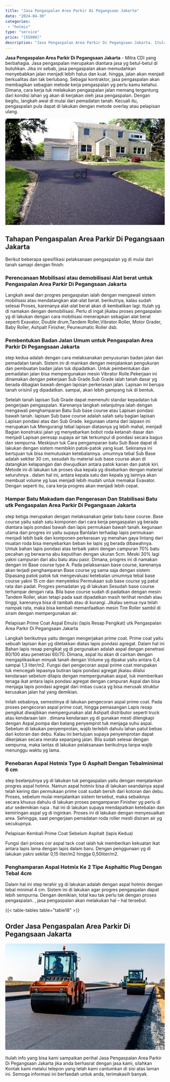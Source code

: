 ```yaml
---
title: "Jasa Pengaspalan Area Parkir Di Pegangsaan Jakarta"
date: "2024-04-30"
categories:
 - "hotmix"
type: "service"
price: "[65000]"
description: "Jasa Pengaspalan Area Parkir Di Pegangsaan Jakarta. Itulah info yang bisa kami sampaikan perihal Jasa Pengaspalan Area Parkir Di Pegangsaan Jakarta jika anda..."
---
```


**Jasa Pengaspalan Area Parkir Di Pegangsaan Jakarta** - Mitra CDI yang berbahagia. Jasa pengaspalan merupakan diantara jasa yg betul-betul di butuhkan. Jika ini sebab, jasa pengaspalan akan memudahkan menyebabkan jalan menjadi lebih halus dan kuat. hingga, jalan akan menjadi berkualitas dan tak berlubang. Sebagai kontraktor, jasa pengaspalan akan membagikan sebagian metode kerja pengaspalan yg perlu kamu ketahui. Dimana, cara kerja tuk melakukan pengaspalan jalan memang tergantung dari kondisi lahan yg akan di kerjakan oleh jasa pengaspalan. Dengan begitu, langkah awal di mulai dari pemadatan tanah. Kecuali itu, pengaspalan pula dapat di lakukan dengan metode overlay atau pelapisan ulang.

![Jasa Pengaspalan Area Parkir Di Pegangsaan Jakarta](/images/hotmix/jasa-hotmix-aspal-14.jpg)

## Tahapan Pengaspalan Area Parkir Di Pegangsaan Jakarta

Berikut beberapa spesifikasi pelaksanaan pengaspalan yg di mulai dari tanah samapi dengan finish:

### Perencanaan Mobilisasi atau demobilisasi Alat berat untuk Pengaspalan Area Parkir Di Pegangsaan Jakarta

Langkah awal dari progres pengaspalan ialah dengan mengawali sistem mobilisasi atau mendatangkan alat-alat berat. berikutnya, kalau sudah selesai Proses, karenanya alat-alat berat akan di kembalikan lagi. Itulah yg di namakan dengan demobilisasi. Perlu di ingat jikalau proses pengaspalan yg di lakukan dengan cara mobilisasi menerapkan sebagian alat berat seperti Exavator, Double drum,Tandem Roller,Vibrator Roller, Motor Grader, Baby Roller, Ashpalt Finisher, Peuneumatic Roller dsb.

### Pembentukan Badan Jalan Umum untuk Pengaspalan Area Parkir Di Pegangsaan Jakarta

step kedua adalah dengan cara melaksanakan penyusunan badan jalan dan pemadatan tanah. Sistem ini di mainkan dengan menjalankan pengukuran dan pembuatan badan jalan tuk dipadatkan. Untuk pembentukan dan pemadatan jalan bisa mempergunakan mesin Vibrator Rolle.Pekerjaan ini dinamakan dengan pekerjaan Sub Grade.Sub Grade ialah tanah dasar yg berada dibagian bawah dengan lapisan perkerasan jalan. Lapisan ini berupa tanah orisinil yg dipadatkan. sampai, akan lebih gampang tuk di bentuk.

Setelah tanah lapisan Sub Grade dapat memenuhi standar kepadatan tuk pengerjaan pengaspalan. Karenanya langkah selanjutnya ialah dengan mengawali penghamparan Batu Sub base course atau Lapisan pondasi bawah tanah. lapisan Sub base course adalah salah satu bagian lapisan Lapisan pondasi atas dan Sub Grade. kegunaan utama dari laipasn ini merupakan tuk Mengurangi tebal lapisan diatasnya yg lebih mahal, menjadi Bagian konstruksi jalan yg menyebarkan bobot roda ketanah dasar dan menjadi Lapisan peresap supaya air tak terkumpul di pondasi secara bagus dan sempurna. Meskipun tuk Cara pengamparan batu Sub Base dapat di lakukan dengan sistem membikin patok-patok yang kuat. Sekiranya ini bertujuan tuk bisa memutuskan ketebalannya. umumnya tebal Sub Base adalah sekitar 30 cm, sesudah itu material sub base course akan di datangkan kelapangan dan diwujudkan antara patok kanan dan patok kiri. Metode ini di lakukan tuk proses dua kepala yg disebarkan dengan material seluruhnya . dalam hal ini, antara kepala satu dan kepala yg lainnya akan membuat volume yg luas menjadi lebih mudah untuk memakai Exavator. Dengan seperti itu, cara kerja progres akan menjadi lebih cepat.

### Hampar Batu Makadam dan Pengerasan Dan Stabilisasi Batu utk Pengaspalan Area Parkir Di Pegangsaan Jakarta

step ketiga merupakan dengan melaksanakan gelar batu base course. Base course yaitu salah satu komponen dari cara kerja pengaspalan yg berada diantara lapis pondasi bawah dan lapis permukaan bawah tanah. kegunaan utama dari progres ini yaitu supaya Bantalan terhadap lapis permukaan menjadi lebih baik dan komponen perkerasan yg menahan gaya lintang dari muatan roda bisa menyebarkan beban ke lapis yg berada dibawahnya. Untuk bahan lapis pondasi atas terbaik yakni dengan campuran 70% batu pecahan yg berwarna abu keputihan dengan ukuran 5cm. Meski 30% lagi yakni campuran dari abu batu atau pasir. Dimana, progres ini di namakan dengan ini Base course type A. Pada pelaksanaan base course, karenanya akan terjadi penghamparan Base course yg sama saja dengan sistem Dipasang patok patok tuk mengevaluasi ketebalan umumnya tebal base course yakni 15 cm dan menyeleksi Permukaan sub base course yg patut rata dan padat. Progres pemadatan yg di lakukan Sesudah base course terhampar dengan rata. Bila base course sudah di padatkan dengan mesin Tandem Roller, akan tetapi pada saat dipadatkan masih terlihat rendah atau tinggi, karenanya bisa di tambah atau di kurangi. Jikalau semua nya telah nampak rata, maka bisa kembali memanfaatkan mesin Tire Roller sambil di siram dengan mempergunakan air.

Pelapisan Prime Coat Aspal Emulsi (lapis Resap Pengikat) utk Pengaspalan Area Parkir Di Pegangsaan Jakarta

Langkah berikutnya yaitu dengan mengerjakan prime coat. Prime coat yaitu sebuah lapisan ikan yg diletakkan diatas lapis pondasi agregat. Dalam hal ini Bahan lapis resap pengikat yg di pergunakan adalah aspal dengan penetrasi 80/100 atau penetrasi 60/70. Dimana, aspal itu akan di cairkan dengan mengaplikasikan minyak tanah dengan Volume yg dipakai yaitu antara 0,4 sampai 1,3 liter/m2. Fungsi dari pengecoran aspal prime coat merupakan tuk mencegah lepasnya butiran lapis pondasi agregat jikalau dilalui kendaraan sebelum dilapis dengan mempergunakan aspal, tuk memberikan tenaga ikat antara lapis pondasi agregat dengan campuran Aspal dan bisa menjaga lapis pondasi agregat dari imbas cuaca yg bisa merusak struktur kerusakan jalan hal yang demikian.

Inilah sebabnya, semestinya di lakukan pengecoran aspal prime coat. Pada proses pengecoran aspal prime coat, hingga pemasangan Lapis resap pengikat diwajibkan mempergunakan alat Ashpalt distributor seperti truck atau kendaraan lain . dimana kendaraan yg di gunakan mesti dilengkapi dengan Aspal,pompa dan batang penyemprot tuk menjaga suhu aspal. Sebelum di lakukan penyemprotan, wajib terlebih dahulu lahan patut bebas dari kotoran dan debu. Kalau ini bertujuan supaya penyemprotan dapat dikerjakan secara merata sepanjang jalan. Bila sudah selesai dengan sempurna, maka lantas di lakukan pelaksanaan berikutnya tanpa wajib menunggu waktu yg lama.

### Penebaran Aspal Hotmix Type G Asphalt Dengan Tebalminimal 6 cm

step bselanjutnya yg di lakukan tuk pengaspalan yaitu dengan menjalankan progres aspal hotmix. Namun aspal hotmix bisa di lakukan seandainya aspal telah kering dan permukaan prime coat sudah bersih dari kotoran dan debu. Proses, sebelum mulai menjalankan sistem tersebut, maka sebaiknya secara khusus dahulu di lakukan proses pengamparan Finisher yg perlu di atur sedemikian rupa . hal ini di lakukan supaya mendapatkan ketebalan dan kemiringan aspal yg di inginkan. Proses ini di lakukan dengan menyesuaikan area. Sehingga, saat pengerjaan pemadatan roda roller mesti disiram air yg secukupnya.

Pelapisan Kembali Prime Coat Sebelum Asphalt (lapis Kedua)

Fungsi dari proses cor aspal tack coat ialah tuk memberikan kekuatan ikat antara lapis lama dengan lapis dalam baru. Dengan penggunaan yg di lakukan yakni sekitar 0,15 liter/m2 hingga 0,50liter/m2.

### Penghamparan Aspal Hotmix Ke 2 Tipe Asphaltic Plug Dengan Tebal 4cm

Dalam hal ini step terahir yg di lakukan adalah dengan aspal hotmix dengan tebal minimal 4 cm. Sistem ini di lakukan agar progres pengaspalan dapat lebih sempurna. Dengan demikian, total kau tak perlu tak dengan proses pengaspalan. , jasa pengaspalan akan melakukan hal – hal tersebut.

{{< table-tables table="table18" >}}

## Order Jasa Pengaspalan Area Parkir Di Pegangsaan Jakarta

![Jasa Pengaspalan Area Parkir Di Pegangsaan Jakarta](/images/hotmix/jasa-hotmix-aspal-18.jpg)

Itulah info yang bisa kami sampaikan perihal Jasa Pengaspalan Area Parkir Di Pegangsaan Jakarta jika anda berhasrat dengan jasa kami, silahkan Kontak kami melalui telepon yang telah kami cantumkan di sisi atas laman ini. Semoga informasi ini berfaedah untuk anda, terimakasih banyak.
